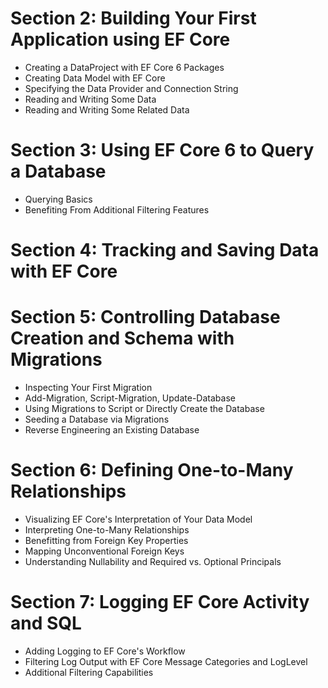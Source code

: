 # Section 2: Building Your First Application using EF Core
* Creating a DataProject with EF Core 6 Packages
* Creating Data Model with EF Core
* Specifying the Data Provider and Connection String
* Reading and Writing Some Data
* Reading and Writing Some Related Data
# Section 3: Using EF Core 6 to Query a Database
* Querying Basics
* Benefiting From Additional Filtering Features
# Section 4: Tracking and Saving Data with EF Core

# Section 5: Controlling Database Creation and Schema with Migrations
* Inspecting Your First Migration
* Add-Migration, Script-Migration, Update-Database
* Using Migrations to Script or Directly Create the Database
* Seeding a Database via Migrations
* Reverse Engineering an Existing Database
# Section 6: Defining One-to-Many Relationships
* Visualizing EF Core's Interpretation of Your Data Model
* Interpreting One-to-Many Relationships
* Benefitting from Foreign Key Properties
* Mapping Unconventional Foreign Keys
* Understanding Nullability and Required vs. Optional Principals
# Section 7: Logging EF Core Activity and SQL
* Adding Logging to EF Core's Workflow
* Filtering Log Output with EF Core Message Categories and LogLevel
* Additional Filtering Capabilities 